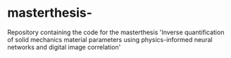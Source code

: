 # masterthesis-
Repository containing the code for the masterthesis 'Inverse quantification of solid mechanics material parameters using physics-informed neural networks and digital image correlation'
